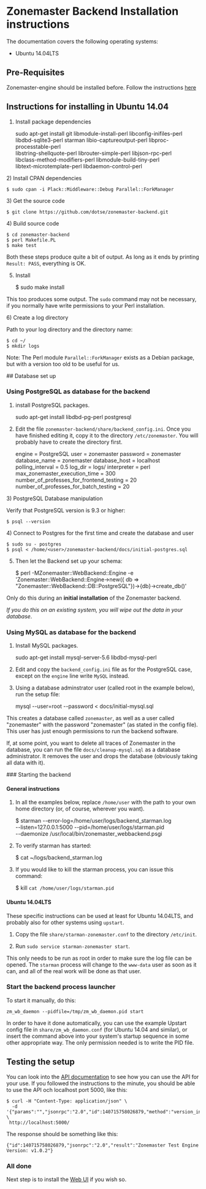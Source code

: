 # Zonemaster Backend Installation instructions

The documentation covers the following operating systems:

 * Ubuntu 14.04LTS

## Pre-Requisites

Zonemaster-engine should be installed before. Follow the instructions
[here](https://github.com/dotse/zonemaster/blob/master/docs/documentation/installation.md)

## Instructions for installing in Ubuntu 14.04

1) Install package dependencies

    sudo apt-get install git libmodule-install-perl libconfig-inifiles-perl \
    libdbd-sqlite3-perl starman libio-captureoutput-perl libproc-processtable-perl \
    libstring-shellquote-perl librouter-simple-perl libjson-rpc-perl \
    libclass-method-modifiers-perl libmodule-build-tiny-perl \
    libtext-microtemplate-perl libdaemon-control-perl

2) Install CPAN dependencies

    $ sudo cpan -i Plack::Middleware::Debug Parallel::ForkManager

3) Get the source code

    $ git clone https://github.com/dotse/zonemaster-backend.git

4) Build source code

    $ cd zonemaster-backend
    $ perl Makefile.PL
    $ make test

Both these steps produce quite a bit of output. As long as it ends by
printing `Result: PASS`, everything is OK.

5) Install 

    $ sudo make install

This too produces some output. The `sudo` command may not be necessary,
if you normally have write permissions to your Perl installation.

6) Create a log directory

Path to your log directory and the directory name:

    $ cd ~/
    $ mkdir logs

Note: The Perl module `Parallel::ForkManager` exists as a Debian package, but with a version too old to be useful for us.

## Database set up

### Using PostgreSQL as database for the backend

1) install PostgreSQL packages.

    sudo apt-get install libdbd-pg-perl postgresql

2) Edit the file `zonemaster-backend/share/backend_config.ini`. Once you have
finished editing it, copy it to the directory `/etc/zonemaster`. You will
probably have to create the directory first.

    engine           = PostgreSQL
    user             = zonemaster
    password         = zonemaster
    database_name    = zonemaster
    database_host    = localhost
    polling_interval = 0.5
    log_dir          = logs/
    interpreter      = perl
    max_zonemaster_execution_time   = 300
    number_of_professes_for_frontend_testing  = 20
    number_of_professes_for_batch_testing     = 20

3) PostgreSQL Database manipulation

Verify that PostgreSQL version is 9.3 or higher:

    $ psql --version

4) Connect to Postgres for the first time and create the database and user

    $ sudo su - postgres
    $ psql < /home/<user>/zonemaster-backend/docs/initial-postgres.sql

5) Then let the Backend set up your schema:

    $ perl -MZonemaster::WebBackend::Engine -e 'Zonemaster::WebBackend::Engine->new({ db => "Zonemaster::WebBackend::DB::PostgreSQL"})->{db}->create_db()'

Only do this during an **initial installation** of the Zonemaster backend.

_If you do this on an existing system, you will wipe out the data in your
database_.

### Using MySQL as database for the backend

1) Install MySQL packages.

    sudo apt-get install mysql-server-5.6 libdbd-mysql-perl

2) Edit and copy the `backend_config.ini` file as for the PostgreSQL case, except on the `engine` line write `MySQL` instead.

3) Using a database adminstrator user (called root in the example below), run the setup file:
    
    mysql --user=root --password < docs/initial-mysql.sql
    
This creates a database called `zonemaster`, as well as a user called "zonemaster" with the password "zonemaster" (as stated in the config file). This user has just enough permissions to run the backend software.

If, at some point, you want to delete all traces of Zonemaster in the database, you can run the file `docs/cleanup-mysql.sql` as a database administrator. It removes the user and drops the database (obviously taking all data with it).

### Starting the backend

#### General instructions

1) In all the examples below, replace `/home/user` with the path to your own home
directory (or, of course, wherever you want).

    $ starman --error-log=/home/user/logs/backend_starman.log \
      --listen=127.0.0.1:5000 --pid=/home/user/logs/starman.pid \
      --daemonize /usr/local/bin/zonemaster_webbackend.psgi

2) To verify starman has started:

    $ cat ~/logs/backend_starman.log

3) If you would like to kill the starman process, you can issue this command:

    $ kill `cat /home/user/logs/starman.pid`

#### Ubuntu 14.04LTS

These specific instructions can be used at least for Ubuntu 14.04LTS, and probably also for other systems using `upstart`.

1) Copy the file `share/starman-zonemaster.conf` to the directory `/etc/init`.

2) Run `sudo service starman-zonemaster start`.

This only needs to be run as root in order to make sure the log file can be opened. The `starman` process will change to the `www-data` user as soon as it can, and all of the real work will be done as that user.

### Start the backend process launcher

To start it manually, do this:

    zm_wb_daemon --pidfile=/tmp/zm_wb_daemon.pid start

In order to have it done automatically, you can use the example Upstart config file in `share/zm_wb_daemon.conf` (for Ubuntu 14.04 and similar), or insert the command above into your system's startup sequence in some other appropriate way. The only permission needed is to write the PID file.

## Testing the setup

You can look into the [API documentation](API.md) to see how you can use the
API for your use. If you followed the instructions to the minute, you should
be able to use the API och localhost port 5000, like this:

    $ curl -H "Content-Type: application/json" \
      -d '{"params":"","jsonrpc":"2.0","id":140715758026879,"method":"version_info"}' \
     http://localhost:5000/

The response should be something like this:

    {"id":140715758026879,"jsonrpc":"2.0","result":"Zonemaster Test Engine Version: v1.0.2"}

### All done


Next step is to install the [Web UI](https://github.com/dotse/zonemaster-gui/blob/master/Zonemaster_Dancer/Doc/zonemaster-frontend-installation-instructions.md) if you wish so.


